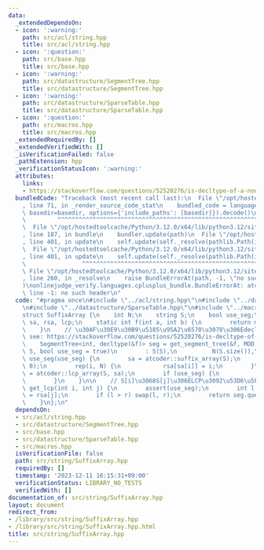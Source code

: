 ```yaml
---
data:
  _extendedDependsOn:
  - icon: ':warning:'
    path: src/acl/string.hpp
    title: src/acl/string.hpp
  - icon: ':question:'
    path: src/base.hpp
    title: src/base.hpp
  - icon: ':warning:'
    path: src/datastructure/SegmentTree.hpp
    title: src/datastructure/SegmentTree.hpp
  - icon: ':warning:'
    path: src/datastructure/SparseTable.hpp
    title: src/datastructure/SparseTable.hpp
  - icon: ':question:'
    path: src/macros.hpp
    title: src/macros.hpp
  _extendedRequiredBy: []
  _extendedVerifiedWith: []
  _isVerificationFailed: false
  _pathExtension: hpp
  _verificationStatusIcon: ':warning:'
  attributes:
    links:
    - https://stackoverflow.com/questions/52520276/is-decltype-of-a-non-static-member-function-ill-formed
  bundledCode: "Traceback (most recent call last):\n  File \"/opt/hostedtoolcache/Python/3.12.0/x64/lib/python3.12/site-packages/onlinejudge_verify/documentation/build.py\"\
    , line 71, in _render_source_code_stat\n    bundled_code = language.bundle(stat.path,\
    \ basedir=basedir, options={'include_paths': [basedir]}).decode()\n          \
    \         ^^^^^^^^^^^^^^^^^^^^^^^^^^^^^^^^^^^^^^^^^^^^^^^^^^^^^^^^^^^^^^^^^^^^^^^^^^^^^^^^^\n\
    \  File \"/opt/hostedtoolcache/Python/3.12.0/x64/lib/python3.12/site-packages/onlinejudge_verify/languages/cplusplus.py\"\
    , line 187, in bundle\n    bundler.update(path)\n  File \"/opt/hostedtoolcache/Python/3.12.0/x64/lib/python3.12/site-packages/onlinejudge_verify/languages/cplusplus_bundle.py\"\
    , line 401, in update\n    self.update(self._resolve(pathlib.Path(included), included_from=path))\n\
    \  File \"/opt/hostedtoolcache/Python/3.12.0/x64/lib/python3.12/site-packages/onlinejudge_verify/languages/cplusplus_bundle.py\"\
    , line 401, in update\n    self.update(self._resolve(pathlib.Path(included), included_from=path))\n\
    \                ^^^^^^^^^^^^^^^^^^^^^^^^^^^^^^^^^^^^^^^^^^^^^^^^^^^^^^^^^\n \
    \ File \"/opt/hostedtoolcache/Python/3.12.0/x64/lib/python3.12/site-packages/onlinejudge_verify/languages/cplusplus_bundle.py\"\
    , line 260, in _resolve\n    raise BundleErrorAt(path, -1, \"no such header\"\
    )\nonlinejudge_verify.languages.cplusplus_bundle.BundleErrorAt: atcoder/string:\
    \ line -1: no such header\n"
  code: "#pragma once\n#include \"../acl/string.hpp\"\n#include \"../datastructure/SegmentTree.hpp\"\
    \n#include \"../datastructure/SparseTable.hpp\"\n#include \"../macros.hpp\"\n\n\
    struct SuffixArray {\n    int N;\n    string S;\n    bool use_seg;\n    vector<int>\
    \ sa, rsa, lcp;\n    static int f(int a, int b) {\n        return min(a, b);\n\
    \    }\n    // \u30AF\u30E9\u30B9\u5185\u95A2\u6570\u3078\u306Edecltype\n    //\
    \ see: https://stackoverflow.com/questions/52520276/is-decltype-of-a-non-static-member-function-ill-formed\n\
    \    SegmentTree<int, decltype(&f)> seg = get_segment_tree(&f, MOD);\n\n    SuffixArray(string\
    \ S, bool use_seg = true)\n        : S(S),\n          N(S.size()),\n         \
    \ use_seg(use_seg) {\n        sa = atcoder::suffix_array(S);\n        rsa.assign(N,\
    \ 0);\n        rep(i, N) {\n            rsa[sa[i]] = i;\n        }\n        lcp\
    \ = atcoder::lcp_array(S, sa);\n        if (use_seg) {\n            seg.build(lcp);\n\
    \        }\n    }\n\n    // S[i]\u3068S[j]\u306ELCP\u3092\u53D6\u5F97\n    int\
    \ get_lcp(int i, int j) {\n        assert(use_seg);\n        int l = rsa[i], r\
    \ = rsa[j];\n        if (l > r) swap(l, r);\n        return seg.query(l, r);\n\
    \    }\n};\n"
  dependsOn:
  - src/acl/string.hpp
  - src/datastructure/SegmentTree.hpp
  - src/base.hpp
  - src/datastructure/SparseTable.hpp
  - src/macros.hpp
  isVerificationFile: false
  path: src/string/SuffixArray.hpp
  requiredBy: []
  timestamp: '2023-12-11 16:15:31+09:00'
  verificationStatus: LIBRARY_NO_TESTS
  verifiedWith: []
documentation_of: src/string/SuffixArray.hpp
layout: document
redirect_from:
- /library/src/string/SuffixArray.hpp
- /library/src/string/SuffixArray.hpp.html
title: src/string/SuffixArray.hpp
---
```


